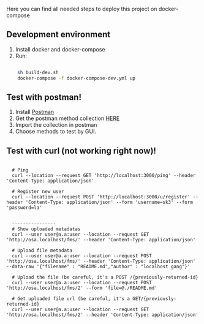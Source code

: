 Here you can find all needed steps to deploy this project on docker-compose

## Development environment

1. Install docker and docker-compose
2. Run:

```sh

    sh build-dev.sh
    docker-compose -f docker-compose-dev.yml up
```

## Test with postman!
1. Install [Postman](https://www.postman.com/)
2. Get the postman method collection [HERE](https://www.getpostman.com/collections/2be9d338f6a5b032acb4)
3. Import the collection in postman
4. Choose methods to test by GUI.

## Test with curl (not working right now)!
```

  # Ping
  curl --location --request GET 'http://localhost:3000/ping' --header 'Content-Type: application/json'

  # Register new user
  curl --location --request POST 'http://localhost:3000/u/register' --header 'Content-Type: application/json' --form 'username=sk3' --form 'password=la'


  ----------------
  # Show uploaded metadatas
  curl --user user@a.a:user --location --request GET 'http://osa.localhost/fms/' --header 'Content-Type: application/json'

  # Upload file metadata
  curl --user user@a.a:user --location --request POST 'http://osa.localhost/fms/' --header 'Content-Type: application/json' --data-raw '{"filename" : "README.md","author" : "localhost gang"}'

  # Upload the file (be careful, it's a POST /{previously-returned-id}
  curl --user user@a.a:user --location --request POST 'http://osa.localhost/fms/2' --form 'file=@./README.md'

  # Get uploaded file url (be careful, it's a GET/{previously-returned-id}
  curl --user user@a.a:user --location --request GET 'http://osa.localhost/fms/2' --header 'Content-Type: application/json'

```
